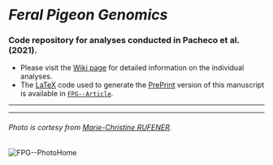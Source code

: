 # _Feral Pigeon Genomics_

### Code repository for analyses conducted in Pacheco et al. (2021).

- Please visit the [Wiki page](https://github.com/layka-pacheco/FeralPigeonGenomics/wiki) for detailed information on the individual analyses.
- The [LaTeX](https://en.wikipedia.org/wiki/LaTeX) code used to generate the [PrePrint](https://en.wikipedia.org/wiki/Preprint) version of this manuscript is available in [`FPG--Article`](https://github.com/layka-pacheco/FeralPigeonGenomics/tree/main/FPG--Article).
***
***

###### Photo is cortesy from [Marie-Christine RUFENER](https://github.com/mcruf).
![FPG--PhotoHome](https://user-images.githubusercontent.com/37849281/124642722-75539180-de90-11eb-91ad-a16814fa3710.jpg)

